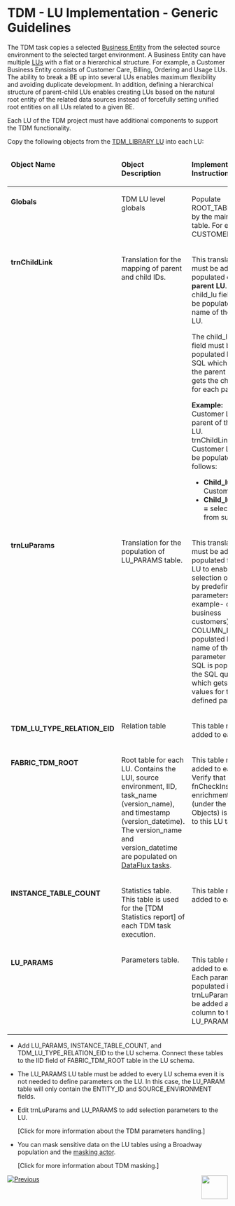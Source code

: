 # TDM - LU Implementation - Generic Guidelines

The TDM task copies a selected [Business Entity](/articles/TDM/tdm_overview/03_business_entity_overview.md) from the selected source environment to the selected target environment. A Business Entity can have multiple [LUs](/articles/TDM/tdm_overview/(/articles/03_logical_units/01_LU_overview.md)) with a flat or a hierarchical structure. For example, a Customer Business Entity consists of Customer Care, Billing, Ordering and Usage LUs. The ability to break a BE up into several LUs enables maximum flexibility and avoiding duplicate development. In addition, defining a hierarchical structure of parent-child LUs enables creating LUs based on the natural root entity of the related data sources instead of forcefully setting unified root entities on all LUs related to a given BE.

Each LU of the TDM project must have additional components to support the TDM functionality.

Copy the following objects from the [TDM_LIBRARY LU](/articles/TDM/tdm_implementation/04_fabric_tdm_library.md#tdm_library-lu) into each LU:

<table width="900pxl">
<thead>
<tr>
<td valign="top" width="200pxl">
<p><strong>Object Name</strong></p>
</td>
<td valign="top" width="250pxl">
<p><strong>Object Description</strong></p>
</td>
<td valign="top" width="450pxl">
<p><strong>Implementation Instructions</strong></p>
</td>
</tr>
</thead>
<tbody>
<tr>
<td valign="top" width="200pxl">
<p><h4>Globals</p>
</td>
<td valign="top" width="250pxl">
<p>TDM LU level globals</p>
</td>
<td valign="top" width="450pxl">
<p>Populate ROOT_TABLE_NAME by the main source table. For example- CUSTOMER</p>
</td>
</tr>
<tr>
<td valign="top" width="200pxl">
<p><h4>trnChildLink</p>
</td>
<td valign="top" width="250pxl">
<p>Translation for the mapping of parent and child IDs.</p>
</td>
<td valign="top" width="450pxl">
<p>This translation must be added and populated on each <strong>parent LU</strong>. The child_lu field must be populated by the name of the child LU.</p>
<p>The child_lu_eid_sql field must be populated by the SQL which runs on the parent LU and gets the child IDs for each parent ID.</p>
<p><strong>Example:</strong><u><br /></u>Customer LU is the parent of the Order LU. <br />trnChildLink of the Customer LU must be populated as follows:</p>
<ul>
<li><strong>Child_lu = </strong>Customer</li>
<li><strong>Child_lu_eid_sql = </strong>select order_id from subscriber</li>
</ul>
</td>
</tr>
<tr>
<td valign="top" width="200pxl">
<p><h4>trnLuParams</p>
</td>
<td valign="top" width="250pxl">
<p>Translation for the population of LU_PARAMS table.</p>
</td>
<td valign="top" width="450pxl">
<p>This translation must be added and populated for each LU to enable a selection of entities by predefined parameters (for example- copy business customers).<br />COLUMN_NAME is populated by the name of the parameter and the SQL is populated by the SQL query which gets the values for the defined parameter.</p>
</td>
</tr>
<tr>
<td valign="top" width="200pxl">
<p><h4>TDM_LU_TYPE_RELATION_EID</p>
</td>
<td valign="top" width="250pxl">
<p>Relation table</p>
</td>
<td valign="top" width="450pxl">
<p>This table must be added to each LU.</p>
</td>
</tr>
<tr>
<td valign="top" width="200pxl">
<p><h4>FABRIC_TDM_ROOT</p>
</td>
<td valign="top" width="250pxl">
<p>Root table for each LU. Contains the LUI, source environment, IID, task_name (version_name), and timestamp (version_datetime). The version_name and version_datetime are populated on <a href="/articles/TDM/tdm_overview/02_tdm_glossary.md#data-flux">DataFlux tasks</a>.</p>
</td>
<td valign="top" width="450pxl">
<p>This table must be added to each LU. Verify that fnCheckInsFound enrichment function (under the Shared Objects) is attached to this LU table.</p>
</td>
</tr>
<tr>
<td valign="top" width="200pxl">
<p><h4>INSTANCE_TABLE_COUNT</p>
</td>
<td valign="top" width="250pxl">
<p>Statistics table. This table is used for the [TDM Statistics report] of each TDM task execution.</p>
</td>
<td valign="top" width="450pxl">
<p>This table must be added to each LU.</p>
</td>
</tr>
<tr>
<td valign="top" width="200pxl">
<p><h4>LU_PARAMS</p>
</td>
<td valign="top" width="250pxl">
<p>Parameters table.</p>
</td>
<td valign="top" width="450pxl">
<p>This table must be added to each LU. Each parameter, populated in the trnLuParams, must be added as a column to the LU_PARAMS table.</p>
</td>
</tr>
</tbody>
</table>



- Add LU_PARAMS, INSTANCE_TABLE_COUNT, and TDM_LU_TYPE_RELATION_EID to the LU schema. Connect these tables to the IID field of FABRIC_TDM_ROOT table in the LU schema.

- The LU_PARAMS LU table must be added to every LU schema even it is not needed to define parameters on the LU. In this case, the LU_PARAM table will only contain the ENTITY_ID and SOURCE_ENVIRONMENT fields.

- Edit trnLuParams and LU_PARAMS to add selection parameters to the LU. 

  [Click for more information about the TDM parameters handling.]

- You can mask sensitive data on  the LU tables using a Broadway population and the [masking actor](/articles/19_Broadway/actors/07_masking_and_sequence_actors.md). 

  [Click for more information about TDM masking.]



[![Previous](/articles/images/Previous.png)](04_fabric_tdm_library.md)[<img align="right" width="60" height="54" src="/articles/images/Next.png">](06_tdm_implementation_support_hierarchy.md)
